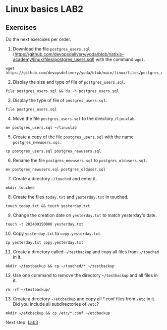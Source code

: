 # Linux basics LAB2

## Exercises

Do the next exercises per order.

1. Download the file `postgres_users.sql` (https://github.com/devopsdelivery/yoda/blob/natixis-academy/linux/files/postgres_users.sql) with the command `wget`.
```
wget https://github.com/devopsdelivery/yoda/blob/main/linux/files/postgres_users.sql
```

2. Display the size and type of file of `postgres_users.sql`. 
```
file postgres_users.sql && du -h postgres_users.sql 
```

3. Display the type of file of `postgres_users.sql`.
```
file postgres_users.sql 
```

4. Move the file `postgres_users.sql` to the directory `/linuxlab`.
```
mv postgres_users.sql ~/linuxlab
```

5. Create a copy of the file `postgres_users.sql` with the name `postgres_newusers.sql`.
```
cp postgres_users.sql postgres_newusers.sql
```

6. Rename the file `postgres_newusers.sql` to `postgres_oldusers.sql`.
```
mv postgres_newusers.sql postgres_olduser.sql
```

7. Create a directory `~/touched` and enter it.
```
mkdir touched
```

8. Create the files `today.txt` and `yesterday.txt` in touched.
```
touch today.txt && touch yesterday.txt
```
9. Change the creation date on `yesterday.txt` to match yesterday's date.
```
touch -t 202409150000 yesterday.txt
```


10. Copy `yesterday.txt` to `copy.yesterday.txt`.
```
cp yesterday.txt copy.yesterday.txt
```

11. Create a directory called `~/testbackup` and copy all files from `~/touched` in it.
```
mkdir ~/testbackup && cp ~/touched/* ~/testbackup 
```

12. Use one command to remove the directory `~/testbackup` and all files in it.
```
rm -rf ~/testbackup/
```

13. Create a directory `~/etcbackup` and copy all *.conf files from `/etc` in it. Did you include all subdirectories of `/etc`?
```
mkdir ~/etcbackup && cp /etc/*.conf ~/etcbackup 
```


Next step: [Lab3](lab3.md)
